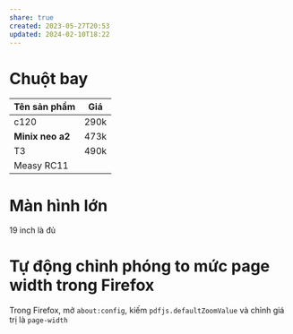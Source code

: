 ```yaml
---
share: true
created: 2023-05-27T20:53
updated: 2024-02-10T18:22
---
```


# Chuột bay

| Tên sản phẩm     | Giá  |
| ---------------- | ---- |
| c120             | 290k |
| **Minix neo a2** | 473k |
| T3               | 490k |
| Measy RC11       |      |
# Màn hình lớn
19 inch là đủ

# Tự động chỉnh phóng to mức page width trong Firefox
Trong Firefox, mở `about:config`, kiếm `pdfjs.defaultZoomValue` và chỉnh giá trị là `page-width`
